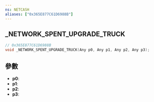 ```yaml
---
ns: NETCASH
aliases: ["0x365E877C61D6988B"]
---
```

## _NETWORK_SPENT_UPGRADE_TRUCK

```c
// 0x365E877C61D6988B
void _NETWORK_SPENT_UPGRADE_TRUCK(Any p0, Any p1, Any p2, Any p3);
```


## 參數
* **p0**: 
* **p1**: 
* **p2**: 
* **p3**: 

